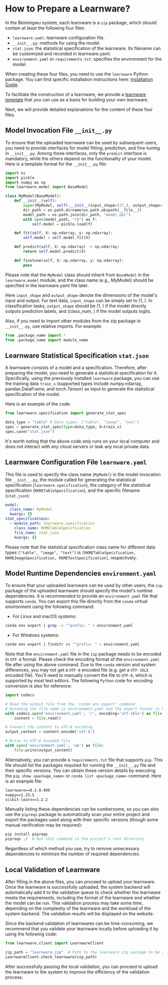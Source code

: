 # How to Prepare a Learnware?

In the Beimingwu system, each learnware is a `zip` package, which should contain at least the following four files:

- `learnware.yaml`: learnware configuration file.
- `__init__.py`: methods for using the model.
- `stat.json`: the statistical specification of the learnware. Its filename can be customized and recorded in learnware.yaml.
- `environment.yaml` or `requirements.txt`: specifies the environment for the model.

When creating these four files, you need to use the `learnware` Python package. You can find specific installation instructions here: [Installation Guide](/en/overview/installation).

To facilitate the construction of a learnware, we provide a [learnware template](https://www.bmwu.cloud/static/learnware-template.zip) that you can use as a basis for building your own learnware.

Next, we will provide detailed explanations for the content of these four files.

## Model Invocation File `__init__.py`

To ensure that the uploaded learnware can be used by subsequent users, you need to provide interfaces for model fitting, prediction, and fine-tuning in `__init__.py`. Among these interfaces, only the `predict` interface is mandatory, while the others depend on the functionality of your model. Here is a template format for the `__init__.py` file:

```py
import os
import pickle
import numpy as np
from learnware.model import BaseModel

class MyModel(BaseModel):
    def __init__(self):
        super(MyModel, self).__init__(input_shape=(37,), output_shape=(1,))
        dir_path = os.path.dirname(os.path.abspath(__file__))
        model_path = os.path.join(dir_path, "model.pkl")
        with open(model_path, "rb") as f:
            self.model = pickle.load(f)

    def fit(self, X: np.ndarray, y: np.ndarray):
        self.model = self.model.fit(X)

    def predict(self, X: np.ndarray) -> np.ndarray:
        return self.model.predict(X)

    def finetune(self, X: np.ndarray, y: np.ndarray):
        pass
```

Please note that the `MyModel` class should inherit from `BaseModel` in the `learnware.model` module, and the class name (e.g., MyModel) should be specified in the learnware.yaml file later. 

Here `input_shape` and `output_shape` denote the dimensions of the model's input and output. For text data, `input_shape` can be simply set to (1, ). In classification tasks, `output_shape` should be (1, ) if the model directly outputs prediction labels, and (class_num, ) if the model outputs logits.

Also, if you need to import other modules from the zip package in `__init__.py`, use relative imports. For example:

```py
from .package_name import *
from .package_name import module_name
```

## Learnware Statistical Specification `stat.json`

A learnware consists of a model and a specification. Therefore, after preparing the model, you need to generate a statistical specification for it. Specifically, using the previously installed `learnware` package, you can use the training data `train_x` (supported types include numpy.ndarray, pandas.DataFrame, and torch.Tensor) as input to generate the statistical specification of the model.

Here is an example of the code:

```py
from learnware.specification import generate_stat_spec

data_type = "table" # Data types: ["table", "image", "text"]
spec = generate_stat_spec(type=data_type, X=train_x)
spec.save("stat.json")
```

It's worth noting that the above code only runs on your local computer and does not interact with any cloud servers or leak any local private data.

## Learnware Configuration File `learnware.yaml`

This file is used to specify the class name (`MyModel`) in the model invocation file `__init__.py`, the module called for generating the statistical specification (`learnware.specification`), the category of the statistical specification (`RKMETableSpecification`), and the specific filename (`stat.json`):

```yaml
model:
  class_name: MyModel
  kwargs: {}
stat_specifications:
  - module_path: learnware.specification
    class_name: RKMETableSpecification
    file_name: stat.json
    kwargs: {}
```

Please note that the statistical specification class name for different data types `["table", "image", "text"]` is `[RKMETableSpecification, RKMEImageSpecification, RKMETextSpecification]`, respectively.

## Model Runtime Dependencies `environment.yaml`

To ensure that your uploaded learnware can be used by other users, the `zip` package of the uploaded learnware should specify the model's runtime dependencies. It is recommended to provide an `environment.yaml` file that supports `conda`. You can export this file directly from the `conda` virtual environment using the following command:

- For Linux and macOS systems:

```bash
conda env export | grep -v "^prefix: " > environment.yaml
```

- For Windows systems:

```bash
conda env export | findstr /v "^prefix: " > environment.yaml
```

Note that the `environment.yaml` file in the `zip` package needs to be encoded in `UTF-8` format. Please check the encoding format of the `environment.yaml` file after using the above command. Due to the `conda` version and system differences, you may not get a `UTF-8` encoded file (e.g. get a `UTF-16LE` encoded file). You'll need to manually convert the file to `UTF-8`, which is supported by most text editors. The following `Python` code for encoding conversion is also for reference:

```python
import codecs

# Read the output file from the 'conda env export' command
# Assuming the file name is environment.yaml and the export format is UTF-16LE
with codecs.open('environment.yaml', 'r', encoding='utf-16le') as file:
    content = file.read()

# Convert the content to UTF-8 encoding
output_content = content.encode('utf-8')

# Write to UTF-8 encoded file
with open('environment.yaml', 'wb') as file:
    file.write(output_content)
```

Alternatively, you can provide a `requirements.txt` file that supports `pip`. This file should list the packages required for running the `__init__.py` file and their specific versions. You can obtain these version details by executing the `pip show <package_name>` or `conda list <package_name>` command. Here is an example file:

```txt
learnware==0.1.0.999
numpy==1.23.5
scikit-learn==1.2.2
```

Manually listing these dependencies can be cumbersome, so you can also use the `pipreqs` package to automatically scan your entire project and export the packages used along with their specific versions (though some manual verification may be required):

```bash
pip install pipreqs
pipreqs ./  # Run this command in the project's root directory
```

Regardless of which method you use, try to remove unnecessary dependencies to minimize the number of required dependencies.

## Local Validation of Learnware

After filling in the above files, you can proceed to upload your learnware. Once the learnware is successfully uploaded, the system backend will automatically add it to the validation queue to check whether the learnware meets the requirements, including the format of the learnware and whether the model can be run. This validation process may take some time, depending on the complexity of the learnware and the workload of the system backend. The validation results will be displayed on the website.

Since the backend validation of learnwares can be time-consuming, we recommend that you validate your learnware locally before uploading it by using the following code:

```py
from learnware.client import LearnwareClient

zip_path = "learnware.zip"  # Path to the learnware zip package to be validated
LearnwareClient.check_learnware(zip_path)
```

After successfully passing the local validation, you can proceed to upload the learnware to the system to improve the efficiency of the validation process.
